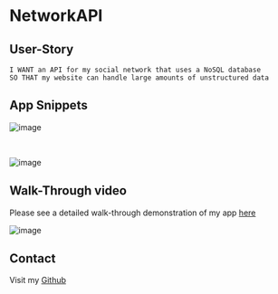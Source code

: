 # NetworkAPI

## User-Story

```AS A social media startup
I WANT an API for my social network that uses a NoSQL database
SO THAT my website can handle large amounts of unstructured data
```

## App Snippets

![image](https://github.com/dirie93/NetworkAPI/assets/128429238/836593fd-e293-4087-ae0d-ac886858f355)

<br>

![image](https://github.com/dirie93/NetworkAPI/assets/128429238/2864fdec-4963-4068-8cb2-865287983f34)


 
## Walk-Through video

Please see a detailed walk-through demonstration of my app [here]()

![image](https://github.com/dirie93/NetworkAPI/assets/128429238/be76c8d6-88e9-47d4-b2df-ad0320643fe8)


## Contact

Visit my [Github](https://github.com/dirie93/SVG-Gen)

